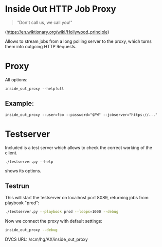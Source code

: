 # Inside Out HTTP Job Proxy

> "Don't call us, we call you!"

(https://en.wiktionary.org/wiki/Hollywood_principle)

Allows to stream jobs from a long polling server to the proxy, which turns them into outgoing HTTP Requests.


# Proxy

All options:

    inside_out_proxy --helpfull

## Example:

    inside_out_proxy --user=foo --password="$PW" --jobserver="https://..."


# Testserver

Included is a test server which allows to check the correct working of the
client.

    ./testserver.py --help

shows its options.


## Testrun

This will start the testserver on localhost port 8089, returning jobs from
playbook "prod":

```bash
./testserver.py --playbook prod --loops=1000 --debug
```

Now we connect the proxy with default settings:

```bash
inside_out_proxy --debug

```





DVCS URL: /scm/hg/AX/inside_out_proxy

